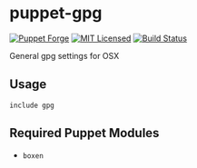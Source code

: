 puppet-gpg
===========

[![Puppet Forge](https://img.shields.io/puppetforge/v/halyard/gpg.svg)](https://forge.puppetlabs.com/halyard/gpg)
[![MIT Licensed](https://img.shields.io/badge/license-MIT-green.svg)](https://tldrlegal.com/license/mit-license)
[![Build Status](https://img.shields.io/circleci/project/halyard/puppet-gpg.svg)](https://circleci.com/gh/halyard/puppet-gpg)

General gpg settings for OSX

## Usage

```puppet
include gpg
```

## Required Puppet Modules

* `boxen`

